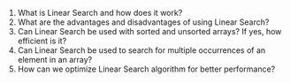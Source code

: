 

1. What is Linear Search and how does it work?
2. What are the advantages and disadvantages of using Linear Search?
3. Can Linear Search be used with sorted and unsorted arrays? If yes, how efficient is it?
4. Can Linear Search be used to search for multiple occurrences of an element in an array?
5. How can we optimize Linear Search algorithm for better performance?